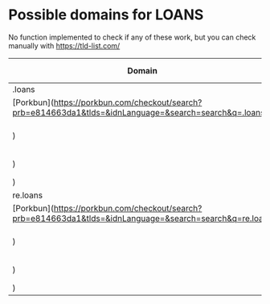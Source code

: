 # Possible domains for LOANS

No function implemented to check if any of these work, but you can check manually with https://tld-list.com/

| Domain | Porkbun | NameCheap | Google Domains |
|---|---|---|---|
| .loans | [Porkbun](https://porkbun.com/checkout/search?prb=e814663da1&tlds=&idnLanguage=&search=search&q=.loans) | [Namecheap](https://www.namecheap.com/domains/registration/results/?domain=.loans) | [Google](https://domains.google.com/registrar/search?searchTerm=.loans) |
| re.loans | [Porkbun](https://porkbun.com/checkout/search?prb=e814663da1&tlds=&idnLanguage=&search=search&q=re.loans) | [Namecheap](https://www.namecheap.com/domains/registration/results/?domain=re.loans) | [Google](https://domains.google.com/registrar/search?searchTerm=re.loans) |
